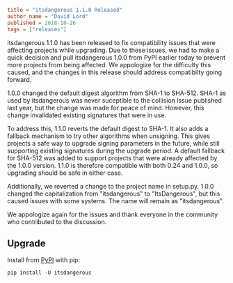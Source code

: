 ~~~~toml
title = "itsdangerous 1.1.0 Released"
author_name = "David Lord"
published = 2018-10-26
tags = ["releases"]
~~~~

itsdangerous 1.1.0 has been released to fix compatibility issues that were affecting projects while upgrading. Due to these issues, we had to make a quick decision and pull itsdangerous 1.0.0 from PyPI earlier today to prevent more projects from being affected. We appologize for the difficulty this caused, and the changes in this release should address compatibilty going forward.

1.0.0 changed the default digest algorithm from SHA-1 to SHA-512. SHA-1 as used by itsdangerous was never suceptible to the collision issue published last year, but the change was made for peace of mind. However, this change invalidated existing signatures that were in use.

To address this, 1.1.0 reverts the default digest to SHA-1. It also adds a fallback mechanism to try other algorithms when unsigning. This gives projects a safe way to upgrade signing parameters in the future, while still supporting existing signatures during the upgrade period. A default fallback for SHA-512 was added to support projects that were already affected by the 1.0.0 version. 1.1.0 is therefore compatible with both 0.24 and 1.0.0, so upgrading should be safe in either case.

Additionally, we reverted a change to the project name in setup.py. 1.0.0 changed the capitalization from "itsdangerous" to "ItsDangerous", but this caused issues with some systems. The name will remain as "itsdangerous".

We appologize again for the issues and thank everyone in the community who contributed to the discussion.

## Upgrade

Install from [PyPI](https://pypi.org/project/itsdangerous) with pip:

    pip install -U itsdangerous
